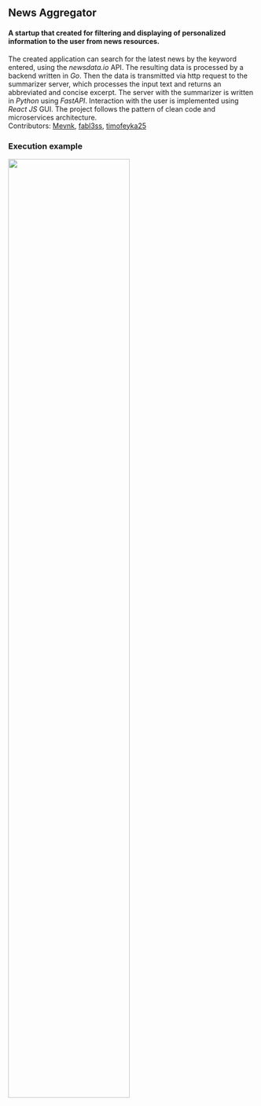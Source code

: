 ## News Aggregator
#### A startup that created for filtering and displaying of personalized information to the user from news resources.  
The created application can search for the latest news by the keyword entered, using the *newsdata.io* API. 
The resulting data is processed by a backend written in *Go*. 
Then the data is transmitted via http request to the summarizer server, which processes the input text and returns an abbreviated and concise excerpt. 
The server with the summarizer is written in *Python* using *FastAPI*. Interaction with the user is implemented using *React JS* GUI. 
The project follows the pattern of clean code and microservices architecture.  
Contributors: [Mevnk](https://github.com/Mevnk), [fabl3ss](https://github.com/fabl3ss), [timofeyka25](https://github.com/timofeyka25)

### Execution example
<img align="center" width="70%" height="70%" src="http://drive.google.com/uc?export=view&id=1jxbugm7JJHdJSHVgNtfYI1wTA22XfJ2A">
